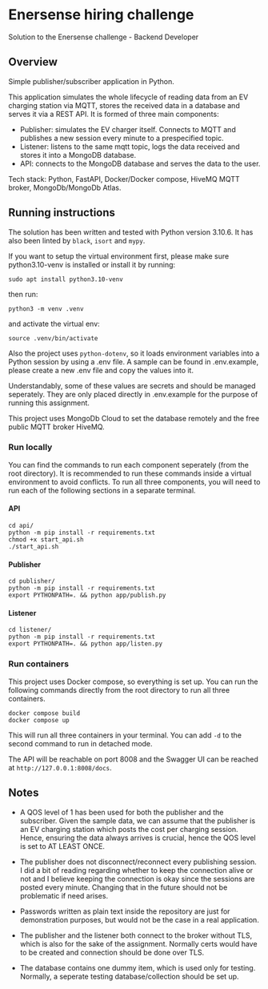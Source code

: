 # Enersense hiring challenge
Solution to the Enersense challenge - Backend Developer

## Overview

Simple publisher/subscriber application in Python.

This application simulates the whole lifecycle of reading data from an EV charging station via MQTT, stores the received data in a database and serves it via a REST API. It is formed of three main components:

- Publisher: simulates the EV charger itself. Connects to MQTT and publishes a new session every minute to a prespecified topic.
- Listener: listens to the same mqtt topic, logs the data received and stores it into a MongoDB database.
- API: connects to the MongoDB database and serves the data to the user.

Tech stack: Python, FastAPI, Docker/Docker compose, HiveMQ MQTT broker, MongoDb/MongoDb Atlas.

## Running instructions
The solution has been written and tested with Python version 3.10.6. It has also been linted by `black`, `isort` and `mypy`.

If you want to setup the virtual environment first, please make sure python3.10-venv is installed or install it by running:

`sudo apt install python3.10-venv`

then run:

`python3 -m venv .venv`

and activate the virtual env:

`source .venv/bin/activate`

Also the project uses `python-dotenv`, so it loads environment variables into a Python session by using a .env file. A sample can be found in .env.example, please create a new .env file and copy the values into it. 

Understandably, some of these values are secrets and should be managed seperately. They are only placed directly in .env.example for the purpose of running this assignment.

This project uses MongoDb Cloud to set the database remotely and the free public MQTT broker HiveMQ.

### Run locally

You can find the commands to run each component seperately (from the root directory). It is recommended to run these commands inside a virtual environment to avoid conflicts. To run all three components, you will need to run each of the following sections in a separate terminal.

#### API

`cd api/` <br />
`python -m pip install -r requirements.txt` <br />
`chmod +x start_api.sh` <br />
`./start_api.sh`


#### Publisher

`cd publisher/` <br />
`python -m pip install -r requirements.txt` <br />
`export PYTHONPATH=. && python app/publish.py`

#### Listener

`cd listener/` <br />
`python -m pip install -r requirements.txt` <br />
`export PYTHONPATH=. && python app/listen.py`


### Run containers

This project uses Docker compose, so everything is set up. You can run the following commands directly from the root directory to run all three containers.

`docker compose build` <br />
`docker compose up`

This will run all three containers in your terminal. You can add `-d` to the second command to run in detached mode.

The API will be reachable on port 8008 and the Swagger UI can be reached at `http://127.0.0.1:8008/docs`.

## Notes

- A QOS level of 1 has been used for both the publisher and the subscriber. Given the sample data, we can assume that the publisher is an EV charging station which posts the cost per charging session. Hence, ensuring the data always arrives is crucial, hence the QOS level is set to AT LEAST ONCE.

- The publisher does not disconnect/reconnect every publishing session. I did a bit of reading regarding whether to keep the connection alive or not and I believe keeping the connection is okay since the sessions are posted every minute. Changing that in the future should not be problematic if need arises.

- Passwords written as plain text inside the repository are just for demonstration purposes, but would not be the case in a real application.

- The publisher and the listener both connect to the broker without TLS, which is also for the sake of the assignment. Normally certs would have to be created and connection should be done over TLS.

- The database contains one dummy item, which is used only for testing. Normally, a seperate testing database/collection should be set up.
